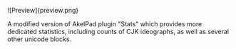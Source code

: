
![Preview]{preview.png}

A modified version of AkelPad plugin "Stats" which provides more 
dedicated statistics, including counts of CJK ideographs, as well 
as several other unicode blocks.
